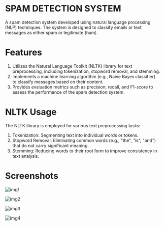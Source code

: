 # SPAM DETECTION SYSTEM
A spam detection system developed using natural language processing (NLP) techniques. The system is designed to classify emails or text messages as either spam or legitimate (ham).
# Features
1. Utilizes the Natural Language Toolkit (NLTK) library for text preprocessing, including tokenization, stopword removal, and stemming.
2. Implements a machine learning algorithm (e.g., Naive Bayes classifier) to classify messages based on their content.
3. Provides evaluation metrics such as precision, recall, and F1-score to assess the performance of the spam detection system.
# NLTK Usage
The NLTK library is employed for various text preprocessing tasks:
1. Tokenization: Segmenting text into individual words or tokens.
2. Stopword Removal: Eliminating common words (e.g., "the", "is", "and") that do not carry significant meaning.
3. Stemming: Reducing words to their root form to improve consistency in text analysis.
# Screenshots

![img1](https://github.com/user-attachments/assets/e18146bb-67de-4b67-84aa-a9059af99dc0)



![img2](https://github.com/user-attachments/assets/60cbb544-342d-45d5-9d64-df6485b22f1e)




![img3](https://github.com/user-attachments/assets/8ff50e4d-7f9f-4fdc-aadb-36c700fb2649)



![img4](https://github.com/user-attachments/assets/9b85e4eb-7242-4453-a253-65481e088a95)
